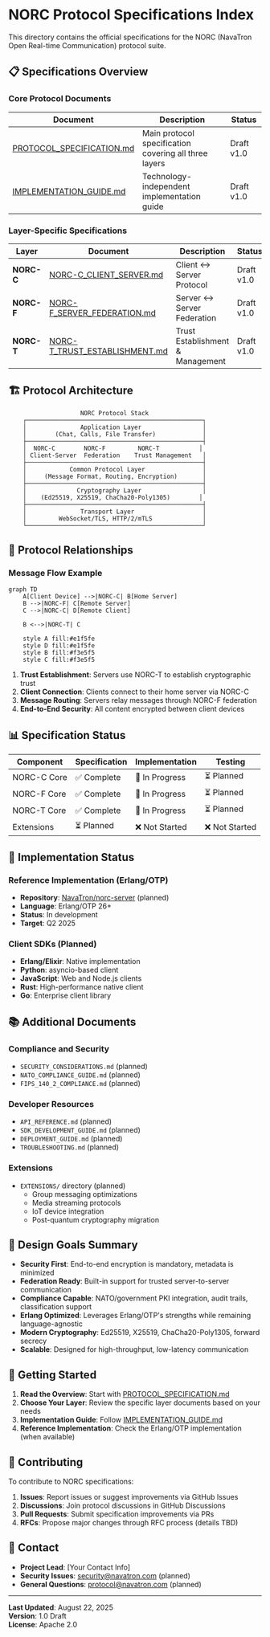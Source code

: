 # NORC Protocol Specifications Index

This directory contains the official specifications for the NORC (NavaTron Open Real-time Communication) protocol suite.

## 📋 Specifications Overview

### Core Protocol Documents

| Document | Description | Status |
|----------|-------------|---------|
| [PROTOCOL_SPECIFICATION.md](../PROTOCOL_SPECIFICATION.md) | Main protocol specification covering all three layers | Draft v1.0 |
| [IMPLEMENTATION_GUIDE.md](../IMPLEMENTATION_GUIDE.md) | Technology-independent implementation guide | Draft v1.0 |

### Layer-Specific Specifications

| Layer | Document | Description | Status |
|-------|----------|-------------|---------|
| **NORC-C** | [NORC-C_CLIENT_SERVER.md](./NORC-C_CLIENT_SERVER.md) | Client ↔ Server Protocol | Draft v1.0 |
| **NORC-F** | [NORC-F_SERVER_FEDERATION.md](./NORC-F_SERVER_FEDERATION.md) | Server ↔ Server Federation | Draft v1.0 |
| **NORC-T** | [NORC-T_TRUST_ESTABLISHMENT.md](./NORC-T_TRUST_ESTABLISHMENT.md) | Trust Establishment & Management | Draft v1.0 |

## 🏗️ Protocol Architecture

```
                    NORC Protocol Stack
    ┌─────────────────────────────────────────────────┐
    │               Application Layer                 │
    │        (Chat, Calls, File Transfer)             │
    ├─────────────────────────────────────────────────┤
    │  NORC-C        NORC-F         NORC-T           │
    │ Client-Server  Federation    Trust Management   │
    ├─────────────────────────────────────────────────┤
    │            Common Protocol Layer                │
    │     (Message Format, Routing, Encryption)       │
    ├─────────────────────────────────────────────────┤
    │              Cryptography Layer                 │
    │    (Ed25519, X25519, ChaCha20-Poly1305)        │
    ├─────────────────────────────────────────────────┤
    │               Transport Layer                   │
    │         WebSocket/TLS, HTTP/2/mTLS              │
    └─────────────────────────────────────────────────┘
```

## 🔗 Protocol Relationships

### Message Flow Example

```mermaid
graph TD
    A[Client Device] -->|NORC-C| B[Home Server]
    B -->|NORC-F| C[Remote Server] 
    C -->|NORC-C| D[Remote Client]
    
    B <-->|NORC-T| C
    
    style A fill:#e1f5fe
    style D fill:#e1f5fe
    style B fill:#f3e5f5
    style C fill:#f3e5f5
```

1. **Trust Establishment**: Servers use NORC-T to establish cryptographic trust
2. **Client Connection**: Clients connect to their home server via NORC-C
3. **Message Routing**: Servers relay messages through NORC-F federation
4. **End-to-End Security**: All content encrypted between client devices

## 📊 Specification Status

| Component | Specification | Implementation | Testing |
|-----------|--------------|----------------|---------|
| NORC-C Core | ✅ Complete | 🔄 In Progress | ⏳ Planned |
| NORC-F Core | ✅ Complete | 🔄 In Progress | ⏳ Planned |
| NORC-T Core | ✅ Complete | 🔄 In Progress | ⏳ Planned |
| Extensions | ⏳ Planned | ❌ Not Started | ❌ Not Started |

## 🔧 Implementation Status

### Reference Implementation (Erlang/OTP)
- **Repository**: [NavaTron/norc-server](https://github.com/NavaTron/norc-server) (planned)
- **Language**: Erlang/OTP 26+
- **Status**: In development
- **Target**: Q2 2025

### Client SDKs (Planned)
- **Erlang/Elixir**: Native implementation
- **Python**: asyncio-based client
- **JavaScript**: Web and Node.js clients  
- **Rust**: High-performance native client
- **Go**: Enterprise client library

## 📚 Additional Documents

### Compliance and Security
- `SECURITY_CONSIDERATIONS.md` (planned)
- `NATO_COMPLIANCE_GUIDE.md` (planned)
- `FIPS_140_2_COMPLIANCE.md` (planned)

### Developer Resources
- `API_REFERENCE.md` (planned)
- `SDK_DEVELOPMENT_GUIDE.md` (planned)
- `DEPLOYMENT_GUIDE.md` (planned)
- `TROUBLESHOOTING.md` (planned)

### Extensions
- `EXTENSIONS/` directory (planned)
  - Group messaging optimizations
  - Media streaming protocols
  - IoT device integration
  - Post-quantum cryptography migration

## 🎯 Design Goals Summary

- **Security First**: End-to-end encryption is mandatory, metadata is minimized
- **Federation Ready**: Built-in support for trusted server-to-server communication
- **Compliance Capable**: NATO/government PKI integration, audit trails, classification support
- **Erlang Optimized**: Leverages Erlang/OTP's strengths while remaining language-agnostic
- **Modern Cryptography**: Ed25519, X25519, ChaCha20-Poly1305, forward secrecy
- **Scalable**: Designed for high-throughput, low-latency communication

## 🚀 Getting Started

1. **Read the Overview**: Start with [PROTOCOL_SPECIFICATION.md](../PROTOCOL_SPECIFICATION.md)
2. **Choose Your Layer**: Review the specific layer documents based on your needs
3. **Implementation Guide**: Follow [IMPLEMENTATION_GUIDE.md](../IMPLEMENTATION_GUIDE.md)
4. **Reference Implementation**: Check the Erlang/OTP implementation (when available)

## 📝 Contributing

To contribute to NORC specifications:

1. **Issues**: Report issues or suggest improvements via GitHub Issues
2. **Discussions**: Join protocol discussions in GitHub Discussions  
3. **Pull Requests**: Submit specification improvements via PRs
4. **RFCs**: Propose major changes through RFC process (details TBD)

## 📧 Contact

- **Project Lead**: [Your Contact Info]
- **Security Issues**: security@navatron.com (planned)
- **General Questions**: protocol@navatron.com (planned)

---

**Last Updated**: August 22, 2025  
**Version**: 1.0 Draft  
**License**: Apache 2.0
